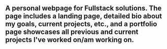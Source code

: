 ## A personal webpage for Fullstack solutions. The page includes a landing page, detailed bio about my goals, current projects, etc., and a portfolio page showcases all previous and current projects I've worked on/am working on.